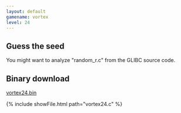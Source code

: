 ```yaml
---
layout: default
gamename: vortex
level: 24
---
```

Guess the seed
--------------
You might want to analyze "random\_r.c" from the GLIBC source code.

Binary download
---------------
[vortex24.bin][]


{% include showFile.html path="vortex24.c" %}

[vortex24.bin]: vortex24.bin
